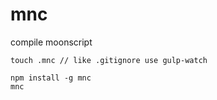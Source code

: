 # mnc 

compile moonscript

```
touch .mnc // like .gitignore use gulp-watch
```

```
npm install -g mnc
mnc
```